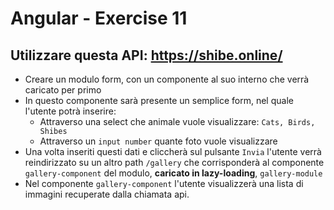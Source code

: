 # Angular - Exercise 11

## Utilizzare questa API: <https://shibe.online/>

- Creare un modulo form, con un componente al suo interno che verrà caricato per primo
- In questo componente sarà presente un semplice form, nel quale l'utente potrà inserire:
  - Attraverso una select che animale vuole visualizzare: `Cats, Birds, Shibes`
  - Attraverso un `input number` quante foto vuole visualizzare
- Una volta inseriti questi dati e cliccherà sul pulsante `Invia` l'utente verrà reindirizzato su un altro path `/gallery` che corrisponderà al componente `gallery-component` del modulo, **caricato in lazy-loading**,  `gallery-module`
- Nel componente `gallery-component` l'utente visualizzerà una lista di immagini recuperate dalla chiamata api.
